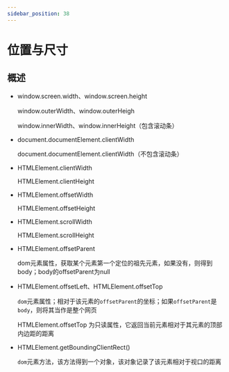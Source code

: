 ```yaml
---
sidebar_position: 38
---
```


# 位置与尺寸

## 概述

- window.screen.width、window.screen.height

    window.outerWidth、window.outerHeigh

    window.innerWidth、window.innerHeight（包含滚动条）

- document.documentElement.clientWidth

    document.documentElement.clientWidth（不包含滚动条）

- HTMLElement.clientWidth

    HTMLElement.clientHeight

- HTMLElement.offsetWidth

    HTMLElement.offsetHeight

- HTMLElement.scrollWidth

    HTMLElement.scrollHeight

- HTMLElement.offsetParent

    dom元素属性，获取某个元素第一个定位的祖先元素，如果没有，则得到body；body的offsetParent为null

- HTMLElement.offsetLeft、HTMLElement.offsetTop

    `dom`元素属性；相对于该元素的`offsetParent`的坐标；如果`offsetParent`是`body`，则将其当作是整个网页
    
    HTMLElement.offsetTop 为只读属性，它返回当前元素相对于其元素的顶部内边距的距离
   
- HTMLElement.getBoundingClientRect()

    `dom`元素方法，该方法得到一个对象，该对象记录了该元素相对于视口的距离